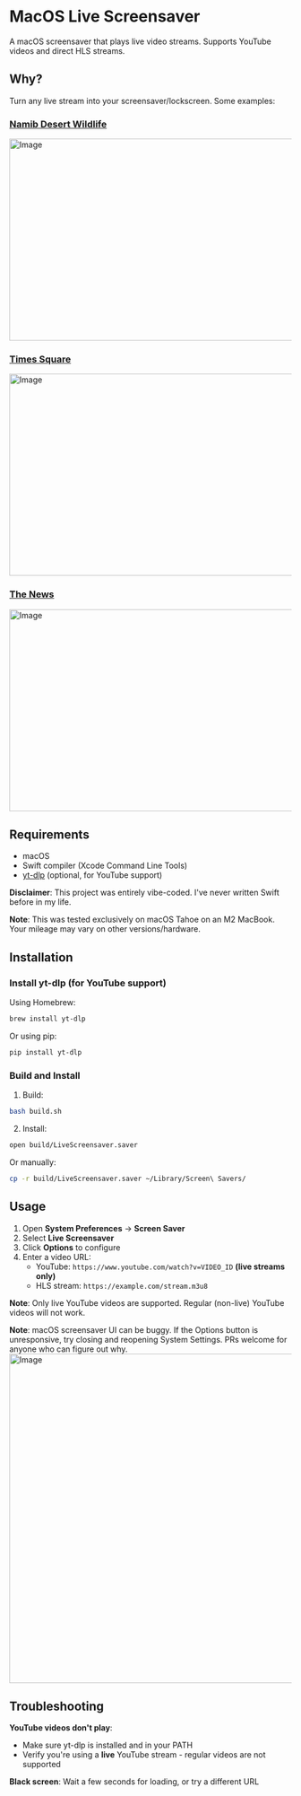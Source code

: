 # MacOS Live Screensaver

A macOS screensaver that plays live video streams. Supports YouTube videos and direct HLS streams.

## Why?

Turn any live stream into your screensaver/lockscreen. Some examples:

### [Namib Desert Wildlife](https://www.youtube.com/watch?v=ydYDqZQpim8)
<img width="640" height="360" alt="Image" src="https://github.com/user-attachments/assets/19b39408-8d67-4699-87c9-bb218198190d" />

### [Times Square](https://www.youtube.com/watch?v=rnXIjl_Rzy4)
<img width="640" height="360" alt="Image" src="https://github.com/user-attachments/assets/5db52a77-24a2-4bd1-9698-d3f2258b4890" />

### [The News](https://www.youtube.com/watch?v=iipR5yUp36o)

<img width="640" height="360" alt="Image" src="https://github.com/user-attachments/assets/1d528a72-3d1b-4151-8e9c-347cdfe8d94c" />

## Requirements

- macOS
- Swift compiler (Xcode Command Line Tools)
- [yt-dlp](https://github.com/yt-dlp/yt-dlp) (optional, for YouTube support)

**Disclaimer**: This project was entirely vibe-coded. I've never written Swift before in my life.

**Note**: This was tested exclusively on macOS Tahoe on an M2 MacBook. Your mileage may vary on other versions/hardware.

## Installation

### Install yt-dlp (for YouTube support)

Using Homebrew:
```bash
brew install yt-dlp
```

Or using pip:
```bash
pip install yt-dlp
```

### Build and Install

1. Build:
```bash
bash build.sh
```

2. Install:
```bash
open build/LiveScreensaver.saver
```

Or manually:
```bash
cp -r build/LiveScreensaver.saver ~/Library/Screen\ Savers/
```

## Usage

1. Open **System Preferences** → **Screen Saver**
2. Select **Live Screensaver**
3. Click **Options** to configure
4. Enter a video URL:
   - YouTube: `https://www.youtube.com/watch?v=VIDEO_ID` **(live streams only)**
   - HLS stream: `https://example.com/stream.m3u8`

**Note**: Only live YouTube videos are supported. Regular (non-live) YouTube videos will not work.

**Note**: macOS screensaver UI can be buggy. If the Options button is unresponsive, try closing and reopening System Settings. PRs welcome for anyone who can figure out why.
<img width="526" height="587" alt="Image" src="https://github.com/user-attachments/assets/67d314ff-e17e-43bc-baed-df20c9ece80b" />
## Troubleshooting

**YouTube videos don't play**:
- Make sure yt-dlp is installed and in your PATH
- Verify you're using a **live** YouTube stream - regular videos are not supported

**Black screen**: Wait a few seconds for loading, or try a different URL
